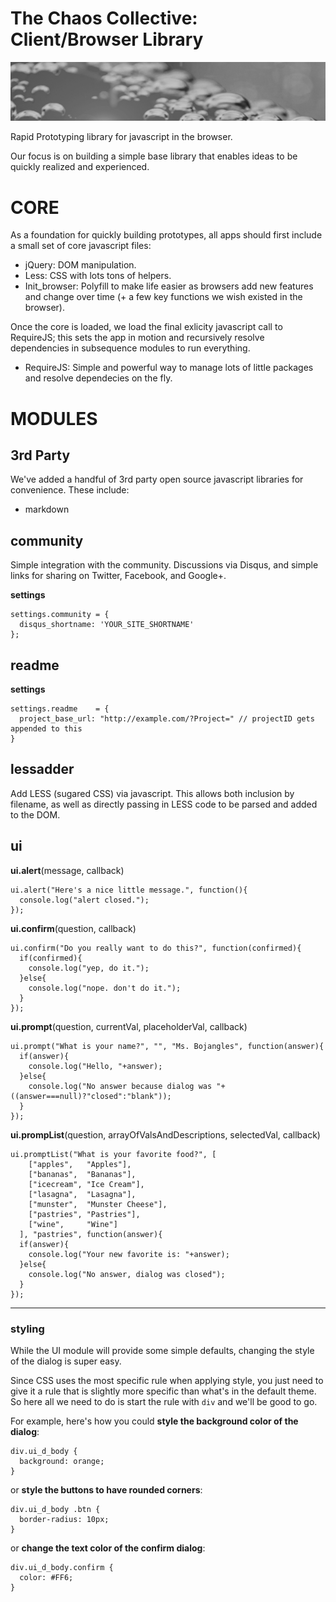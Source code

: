 
# The Chaos Collective: Client/Browser Library
  
![ChaosLibClient](img/banner_720x135.jpg)

Rapid Prototyping library for javascript in the browser.

Our focus is on building a simple base library that enables ideas to be quickly realized and experienced. 

# CORE

As a foundation for quickly building prototypes, all apps should first include a small set of core javascript files:

* jQuery: DOM manipulation.
* Less: CSS with lots tons of helpers.
* Init_browser: Polyfill to make life easier as browsers add new features and change over time (+ a few key functions we wish existed in the browser).

Once the core is loaded, we load the final exlicity javascript call to RequireJS; this sets the app in motion and recursively resolve dependencies in subsequence modules to run everything.

* RequireJS: Simple and powerful way to manage lots of little packages and resolve dependecies on the fly.

# MODULES

## 3rd Party

We've added a handful of 3rd party open source javascript libraries for convenience. These include:

* markdown

## community

Simple integration with the community. Discussions via Disqus, and simple links for sharing on Twitter, Facebook, and Google+.

**settings**

    settings.community = {
      disqus_shortname: 'YOUR_SITE_SHORTNAME'
    };

## readme

**settings**

    settings.readme    = {
      project_base_url: "http://example.com/?Project=" // projectID gets appended to this
    } 

## lessadder

Add LESS (sugared CSS) via javascript. This allows both inclusion by filename, as well as directly passing in LESS code to be parsed and added to the DOM.
 
## ui

**ui.alert**(message, callback)

    ui.alert("Here's a nice little message.", function(){
      console.log("alert closed.");
    });

**ui.confirm**(question, callback)

    ui.confirm("Do you really want to do this?", function(confirmed){
      if(confirmed){
        console.log("yep, do it.");
      }else{
        console.log("nope. don't do it.");
      }
    });

**ui.prompt**(question, currentVal, placeholderVal, callback)

    ui.prompt("What is your name?", "", "Ms. Bojangles", function(answer){
      if(answer){
        console.log("Hello, "+answer);
      }else{
        console.log("No answer because dialog was "+((answer===null)?"closed":"blank"));
      }
    });

**ui.prompList**(question, arrayOfValsAndDescriptions, selectedVal, callback)

    ui.promptList("What is your favorite food?", [
        ["apples",   "Apples"],
        ["bananas",  "Bananas"],
        ["icecream", "Ice Cream"],
        ["lasagna",  "Lasagna"],
        ["munster",  "Munster Cheese"],
        ["pastries", "Pastries"],
        ["wine",     "Wine"]
      ], "pastries", function(answer){
      if(answer){
        console.log("Your new favorite is: "+answer);
      }else{
        console.log("No answer, dialog was closed");
      }
    });

***

### styling ###

While the UI module will provide some simple defaults, changing the style of the dialog is super easy. 

Since CSS uses the most specific rule when applying style, you just need to give it a rule that is slightly more specific than what's in the default theme. So here all we need to do is start the rule with `div` and we'll be good to go.

For example, here's how you could **style the background color of the dialog**:

    div.ui_d_body {
      background: orange; 
    }

or **style the buttons to have rounded corners**:

    div.ui_d_body .btn {
      border-radius: 10px; 
    }

or **change the text color of the confirm dialog**:

    div.ui_d_body.confirm {
      color: #FF6;
    }




